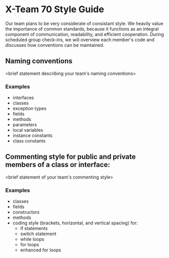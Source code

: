 # X-Team 70 Style Guide

Our team plans to be very considerate of consistant style. We heavily value the importance of common standards, because it functions as an
integral component of communication, readability, and efficient cooperation. During scheduled group check-ins, we will overview each
member's code and discusses how conventions can be maintained.

## Naming conventions

<brief statement describing your team's naming conventions>

### Examples
* interfaces
* classes
* exception types
* fields
* methods
* parameters
* local variables
* instance constants
* class constants

## Commenting style for public and private members of a class or interface:

<brief statement of your team's commenting style>

### Examples

* classes
* fields
* constructors
* methods
* coding style (brackets, horizontal, and vertical spacing) for:
  * if statements
  * switch statement
  * while loops
  * for loops
  * enhanced for loops

